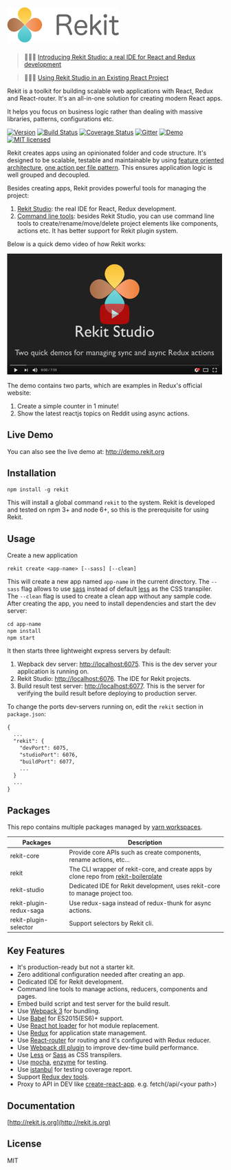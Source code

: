 # <img src="/images/logo_text.png?raw=true" width="260">

> 🎉🎉🎉  [Introducing Rekit Studio: a real IDE for React and Redux development](https://medium.com/@nate_wang/introducing-rekit-studio-a-real-ide-for-react-and-redux-development-baf0c99cb542)

> 🎉🎉🎉  [Using Rekit Studio in an Existing React Project](https://medium.com/@nate_wang/using-rekit-studio-in-an-existing-react-project-39713d9667b)

Rekit is a toolkit for building scalable web applications with React, Redux and React-router. It's an all-in-one solution for creating modern React apps.

It helps you focus on business logic rather than dealing with massive libraries, patterns, configurations etc.

[![Version](http://img.shields.io/npm/v/rekit.svg)](https://www.npmjs.org/package/rekit)
[![Build Status](https://travis-ci.org/supnate/rekit.svg?branch=master)](https://travis-ci.org/supnate/rekit)
[![Coverage Status](https://img.shields.io/codecov/c/github/supnate/rekit/master.svg)](https://codecov.io/github/supnate/rekit)
[![Gitter](https://badges.gitter.im/supnate/rekit.svg)](https://gitter.im/rekitjs/Lobby?utm_source=share-link&utm_medium=link&utm_campaign=share-link)
[![Demo](https://img.shields.io/badge/demo-link-blue.svg)](http://demo.rekit.org)
[![MIT licensed](https://img.shields.io/badge/license-MIT-blue.svg)](./LICENSE)

Rekit creates apps using an opinionated folder and code structure. It's designed to be scalable, testable and maintainable by using [feature oriented architecture](https://medium.com/@nate_wang/feature-oriented-architecture-for-web-applications-2b48e358afb0), [one action per file pattern](https://medium.com/@nate_wang/a-new-approach-for-managing-redux-actions-91c26ce8b5da#.9em77fuwk). This ensures application logic is well grouped and decoupled.

Besides creating apps, Rekit provides powerful tools for managing the project:

 1. [Rekit Studio](https://medium.com/@nate_wang/introducing-rekit-studio-a-real-ide-for-react-and-redux-development-baf0c99cb542): the real IDE for React, Redux development.
 2. [Command line tools](http://rekit.js.org/docs/cli.html): besides Rekit Studio, you can use command line tools to create/rename/move/delete project elements like components, actions etc. It has better support for Rekit plugin system.

Below is a quick demo video of how Rekit works:

[<img src="/images/rekit-studio-youtube.png" width="500" alt="Rekit Demo"/>](https://youtu.be/i53XffYtWMc "Rekit Demo")

The demo contains two parts, which are examples in Redux's official website:

1. Create a simple counter in 1 minute!
2. Show the latest reactjs topics on Reddit using async actions.

## Live Demo
You can also see the live demo at: http://demo.rekit.org

## Installation
```
npm install -g rekit
```
This will install a global command `rekit` to the system. Rekit is developed and tested on npm 3+ and node 6+, so this is the prerequisite for using Rekit.

## Usage
Create a new application
```
rekit create <app-name> [--sass] [--clean]
```
This will create a new app named `app-name` in the current directory. The `--sass` flag allows to use [sass](https://sass-lang.com/) instead of default [less](http://lesscss.org/) as the CSS transpiler. The `--clean` flag is used to create a clean app without any sample code. After creating the app, you need to install dependencies and start the dev server:
```
cd app-name
npm install
npm start
```

It then starts three lightweight express servers by default:

 1. Wepback dev server: [http://localhost:6075](http://localhost:6075). This is the dev server your application is running on.
 2. Rekit Studio: [http://localhost:6076](http://localhost:6076). The IDE for Rekit projects.
 3. Build result test server: [http://localhost:6077](http://localhost:6077). This is the server for verifying the build result before deploying to production server.

To change the ports dev-servers running on, edit the `rekit` section in `package.json`:
```
{
  ...
  "rekit": {
    "devPort": 6075,
    "studioPort": 6076,
    "buildPort": 6077,
    ...
  }
  ...
}
```

## Packages
This repo contains multiple packages managed by [yarn workspaces](https://yarnpkg.com/lang/en/docs/workspaces/).

| Packages  | Description |
| --- | --- |
| rekit-core  | Provide core APIs such as create components, rename actions, etc... |
| rekit  | The CLI wrapper of rekit-core, and create apps by clone repo from [rekit-boilerplate](https://github.com/supnate/rekit-boilerplate)  |
| rekit-studio | Dedicated IDE for Rekit development, uses rekit-core to manage project too. |
| rekit-plugin-redux-saga | Use redux-saga instead of redux-thunk for async actions. |
| rekit-plugin-selector | Support selectors by Rekit cli. |

## Key Features
 * It's production-ready but not a starter kit.
 * Zero additional configuration needed after creating an app.
 * Dedicated IDE for Rekit development.
 * Command line tools to manage actions, reducers, components and pages.
 * Embed build script and test server for the build result.
 * Use [Webpack 3](http://webpack.js.org) for bundling.
 * Use [Babel](https://babeljs.io/) for ES2015(ES6)+ support.
 * Use [React hot loader](http://gaearon.github.io/react-hot-loader/) for hot module replacement.
 * Use [Redux](http://redux.js.org/) for application state management.
 * Use [React-router](https://github.com/reactjs/react-router) for routing and it's configured with Redux reducer.
 * Use [Webpack dll plugin](http://webpack.github.io/docs/list-of-plugins.html#dllplugin) to improve dev-time build performance.
 * Use [Less](http://lesscss.org/) or [Sass](https://sass-lang.com/) as CSS transpilers.
 * Use [mocha](https://mochajs.org/), [enzyme](https://github.com/airbnb/enzyme) for testing.
 * Use [istanbul](https://github.com/gotwarlost/istanbul) for testing coverage report.
 * Support [Redux dev tools](https://chrome.google.com/webstore/detail/redux-devtools/lmhkpmbekcpmknklioeibfkpmmfibljd).
 * Proxy to API in DEV like [create-react-app](https://github.com/facebookincubator/create-react-app/blob/master/packages/react-scripts/template/README.md#proxying-api-requests-in-development). e.g.  fetch(/api/\<your path>) 


## Documentation
[http://rekit.js.org](http://rekit.js.org)

## License
MIT
